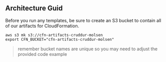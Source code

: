 ## Architecture Guid

Before you run any templates, be sure to create an S3 bucket to contain
all of our artifacts for CloudFormation.

```
aws s3 mk s3://cfn-artifacts-cruddur-molsen
export CFN_BUCKET="cfn-artifacts-cruddur-molsen"
```

> remember bucket names are unique so you may need to adjust the provided code example

